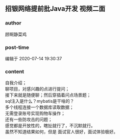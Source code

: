 ## 招银网络提前批Java开发 视频二面
### author 
顾啊静菜鸡
### post-time 

编辑于  2020-07-14 19:30:37
### content 
<div class="post-topic-des nc-post-content">
 <div>
  自我介绍；
 </div>
 <div>
  聊项目，对感兴趣的点进行提问；
 </div>
 <div>
  接下来就是随便聊；然后穿插着问点场景题；
 </div>
 <div>
  sql注入是什么？mybatis是干啥的？
 </div>
 <div>
  多个线程连接一个数据库读取数据；
 </div>
 <div>
  无需登录账号实现购物车操作；
 </div>
 <div>
  还有一些防攻击的问题；
 </div>
 <div>
  感觉都是开放性的，瞎扯就行了，不沉默就行。
 </div>
 <div>
  <span>
   虽然不知道结果如何，但是
  </span>
  面试官人很好，面试体验极好。
 </div>
</div>
